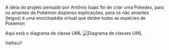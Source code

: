   A ideia do projeto pensado por Antônio Isaac foi de criar uma Pokedex, para os amantes de Pokémon dispenso explicações, para os não amantes (leigos) é uma enciclopédia virtual que detém todas as espécies de Pokémon


  Aqui está o diagrama de classe UML
![Diagrama de classes UML](https://github.com/user-attachments/assets/34dd0627-b8d3-4247-97dc-ba569abc8e2c)



Valheu!!
